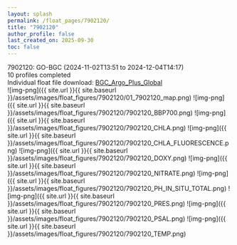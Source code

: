```yaml
---
layout: splash
permalink: /float_pages/7902120/
title: "7902120"
author_profile: false
last_created_on: 2025-09-30
toc: false
---
```

 
7902120: GO-BGC (2024-11-02T13:51 to 2024-12-04T14:17)\
10 profiles completed\
Individual float file download: [BGC_Argo_Plus_Global](https://ftp.soest.hawaii.edu/bgc_argo_plus/Individual_Floats/outliers_removed/7902120_Sprof_processed.nc)\
![img-png]({{ site.url }}{{ site.baseurl }}/assets/images/float_figures/7902120/01_7902120_map.png)
![img-png]({{ site.url }}{{ site.baseurl }}/assets/images/float_figures/7902120/7902120_BBP700.png)
![img-png]({{ site.url }}{{ site.baseurl }}/assets/images/float_figures/7902120/7902120_CHLA.png)
![img-png]({{ site.url }}{{ site.baseurl }}/assets/images/float_figures/7902120/7902120_CHLA_FLUORESCENCE.png)
![img-png]({{ site.url }}{{ site.baseurl }}/assets/images/float_figures/7902120/7902120_DOXY.png)
![img-png]({{ site.url }}{{ site.baseurl }}/assets/images/float_figures/7902120/7902120_NITRATE.png)
![img-png]({{ site.url }}{{ site.baseurl }}/assets/images/float_figures/7902120/7902120_PH_IN_SITU_TOTAL.png)
![img-png]({{ site.url }}{{ site.baseurl }}/assets/images/float_figures/7902120/7902120_PRES.png)
![img-png]({{ site.url }}{{ site.baseurl }}/assets/images/float_figures/7902120/7902120_PSAL.png)
![img-png]({{ site.url }}{{ site.baseurl }}/assets/images/float_figures/7902120/7902120_TEMP.png)
